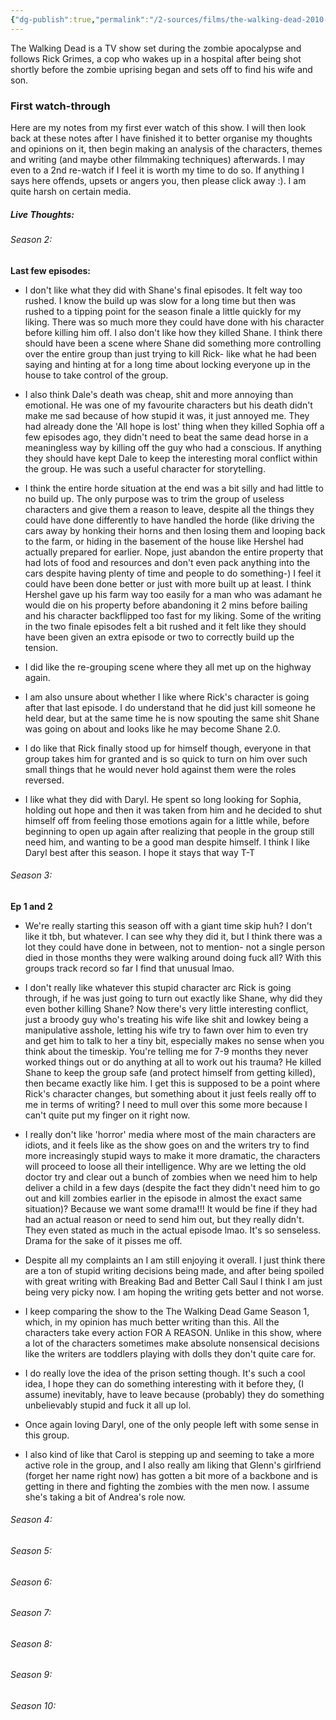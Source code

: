 ```yaml
---
{"dg-publish":true,"permalink":"/2-sources/films/the-walking-dead-2010-2022/","title":"The Walking Dead","tags":["mediaDB/tv/series","tvshow"],"created":"2025-08-08T10:30:51.688+10:00","updated":"2025-08-12T16:57:32.180+10:00"}
---
```


The Walking Dead is a TV show set during the zombie apocalypse and follows Rick Grimes, a cop who wakes up in a hospital after being shot shortly before the zombie uprising began and sets off to find his wife and son. 

### First watch-through
Here are my notes from my first ever watch of this show. I will then look back at these notes after I have finished it to better organise my thoughts and opinions on it, then begin making an analysis of the characters, themes and writing (and maybe other filmmaking techniques) afterwards. I may even to a 2nd re-watch if I feel it is worth my time to do so. 
If anything I says here offends, upsets or angers you, then please click away :). I am quite harsh on certain media. 
##### Live Thoughts:
###### Season 2:
**Last few episodes:**
- I don't like what they did with Shane's final episodes. It felt way too rushed. I know the build up was slow for a long time but then was rushed to a tipping point for the season finale a little quickly for my liking. There was so much more they could have done with his character before killing him off. I also don't like how they killed Shane. I think there should have been a scene where Shane did something more controlling over the entire group than just trying to kill Rick- like what he had been saying and hinting at for a long time about locking everyone up in the house to take control of the group. 
  
- I also think Dale's death was cheap, shit and more annoying than emotional. He was one of my favourite characters but his death didn't make me sad because of how stupid it was, it just annoyed me. They had already done the 'All hope is lost' thing when they killed Sophia off a few episodes ago, they didn't need to beat the same dead horse in a meaningless way by killing off the guy who had a conscious. If anything they should have kept Dale to keep the interesting moral conflict within the group. He was such a useful character for storytelling.
  
- I think the entire horde situation at the end was a bit silly and had little to no build up. The only purpose was to trim the group of useless characters and give them a reason to leave, despite all the things they could have done differently to have handled the horde (like driving the cars away by honking their horns and then losing them and looping back to the farm, or hiding in the basement of the house like Hershel had actually prepared for earlier. Nope, just abandon the entire property that had lots of food and resources and don't even pack anything into the cars despite having plenty of time and people to do something-) I feel it could have been done better or just with more built up at least. I think Hershel gave up his farm way too easily for a man who was adamant he would die on his property before abandoning it 2 mins before bailing and his character backflipped too fast for my liking. Some of the writing in the two finale episodes felt a bit rushed and it felt like they should have been given an extra episode or two to correctly build up the tension.
  
- I did like the re-grouping scene where they all met up on the highway again.
  
- I am also unsure about whether I like where Rick's character is going after that last episode. I do understand that he did just kill someone he held dear, but at the same time he is now spouting the same shit Shane was going on about and looks like he may become Shane 2.0.
  
- I do like that Rick finally stood up for himself though, everyone in that group takes him for granted and is so quick to turn on him over such small things that he would never hold against them were the roles reversed.
  
- I like what they did with Daryl. He spent so long looking for Sophia, holding out hope and then it was taken from him and he decided to shut himself off from feeling those emotions again for a little while, before beginning to open up again after realizing that people in the group still need him, and wanting to be a good man despite himself. I think I like Daryl best after this season. I hope it stays that way T-T 

###### Season 3:
**Ep 1 and 2**
- We're really starting this season off with a giant time skip huh? I don't like it tbh, but whatever. I can see why they did it, but I think there was a lot they could have done in between, not to mention- not a single person died in those months they were walking around doing fuck all? With this groups track record so far I find that unusual lmao. 
  
- I don't really like whatever this stupid character arc Rick is going through, if he was just going to turn out exactly like Shane, why did they even bother killing Shane? Now there's very little interesting conflict, just a broody guy who's treating his wife like shit and lowkey being a manipulative asshole, letting his wife try to fawn over him to even try and get him to talk to her a tiny bit, especially makes no sense when you think about the timeskip. You're telling me for 7-9 months they never worked things out or do anything at all to work out his trauma? He killed Shane to keep the group safe (and protect himself from getting killed), then became exactly like him. I get this is supposed to be a point where Rick's character changes, but something about it just feels really off to me in terms of writing? I need to mull over this some more because I can't quite put my finger on it right now.
  
- I really don't like 'horror' media where most of the main characters are idiots, and it feels like as the show goes on and the writers try to find more increasingly stupid ways to make it more dramatic, the characters will proceed to loose all their intelligence. Why are we letting the old doctor try and clear out a bunch of zombies when we need him to help deliver a child in a few days (despite the fact they didn't need him to go out and kill zombies earlier in the episode in almost the exact same situation)? Because we want some drama!!! It would be fine if they had had an actual reason or need to send him out, but they really didn't. They even stated as much in the actual episode lmao. It's so senseless. Drama for the sake of it pisses me off.
  
- Despite all my complaints an I am still enjoying it overall. I just think there are a ton of stupid writing decisions being made, and after being spoiled with great writing with Breaking Bad and Better Call Saul I think I am just being very picky now. I am hoping the writing gets better and not worse.
  
- I keep comparing the show to the The Walking Dead Game Season 1, which, in my opinion has much better writing than this. All the characters take every action FOR A REASON. Unlike in this show, where a lot of the characters sometimes make absolute nonsensical decisions like the writers are toddlers playing with dolls they don't quite care for. 
  
- I do really love the idea of the prison setting though. It's such a cool idea, I hope they can do something interesting with it before they, (I assume) inevitably, have to leave because (probably) they do something unbelievably stupid and fuck it all up lol. 
  
- Once again loving Daryl, one of the only people left with some sense in this group.
  
- I also kind of like that Carol is stepping up and seeming to take a more active role in the group, and I also really am liking that Glenn's girlfriend (forget her name right now) has gotten a bit more of a backbone and is getting in there and fighting the zombies with the men now. I assume she's taking a bit of Andrea's role now.  

###### Season 4:

###### Season 5:

###### Season 6:

###### Season 7:

###### Season 8:

###### Season 9:

###### Season 10:
